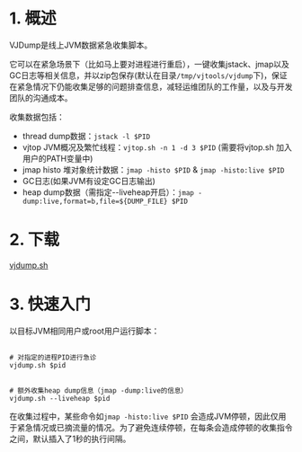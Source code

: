 # 1. 概述

VJDump是线上JVM数据紧急收集脚本。 

它可以在紧急场景下（比如马上要对进程进行重启），一键收集jstack、jmap以及GC日志等相关信息，并以zip包保存(默认在目录`/tmp/vjtools/vjdump`下)，保证在紧急情况下仍能收集足够的问题排查信息，减轻运维团队的工作量，以及与开发团队的沟通成本。

收集数据包括：
* thread dump数据：`jstack -l $PID`
* vjtop JVM概况及繁忙线程：`vjtop.sh -n 1 -d 3 $PID` (需要将vjtop.sh 加入用户的PATH变量中)
* jmap histo 堆对象统计数据：`jmap -histo $PID` & `jmap -histo:live $PID`
* GC日志(如果JVM有设定GC日志输出)
* heap dump数据（需指定--liveheap开启）：`jmap -dump:live,format=b,file=${DUMP_FILE} $PID`

# 2. 下载

[vjdump.sh](https://raw.githubusercontent.com/vipshop/vjtools/master/vjdump/vjdump.sh)

# 3. 快速入门

以目标JVM相同用户或root用户运行脚本：

```shell

# 对指定的进程PID进行急诊
vjdump.sh $pid


# 额外收集heap dump信息（jmap -dump:live的信息）
vjdump.sh --liveheap $pid

```


在收集过程中，某些命令如`jmap -histo:live $PID` 会造成JVM停顿，因此仅用于紧急情况或已摘流量的情况。为了避免连续停顿，在每条会造成停顿的收集指令之间，默认插入了1秒的执行间隔。
